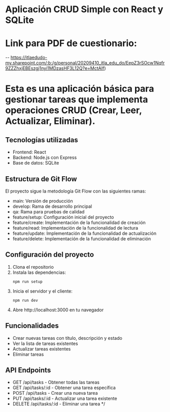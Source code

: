 
# Aplicación CRUD Simple con React y SQLite

# Link para PDF de cuestionario: 
-- https://itlaedudo-my.sharepoint.com/:b:/g/personal/20209410_itla_edu_do/EepZ3rSOcw1Nqfr9ZZZhxjEBEszgj1nyi1MDzasHF3L12Q?e=MctAIf)

# Esta es una aplicación básica para gestionar tareas que implementa operaciones CRUD (Crear, Leer, Actualizar, Eliminar).

## Tecnologías utilizadas

- Frontend: React
- Backend: Node.js con Express
- Base de datos: SQLite

## Estructura de Git Flow

El proyecto sigue la metodología Git Flow con las siguientes ramas:
- main: Versión de producción
- develop: Rama de desarrollo principal
- qa: Rama para pruebas de calidad
- feature/setup: Configuración inicial del proyecto
- feature/create: Implementación de la funcionalidad de creación
- feature/read: Implementación de la funcionalidad de lectura
- feature/update: Implementación de la funcionalidad de actualización
- feature/delete: Implementación de la funcionalidad de eliminación

## Configuración del proyecto

1. Clona el repositorio
2. Instala las dependencias:
   ```
   npm run setup
   ```
3. Inicia el servidor y el cliente:
   ```
   npm run dev
   ```
4. Abre http://localhost:3000 en tu navegador

## Funcionalidades

- Crear nuevas tareas con título, descripción y estado
- Ver la lista de tareas existentes
- Actualizar tareas existentes
- Eliminar tareas

## API Endpoints

- GET /api/tasks - Obtener todas las tareas
- GET /api/tasks/:id - Obtener una tarea específica
- POST /api/tasks - Crear una nueva tarea
- PUT /api/tasks/:id - Actualizar una tarea existente
- DELETE /api/tasks/:id - Eliminar una tarea
*/
